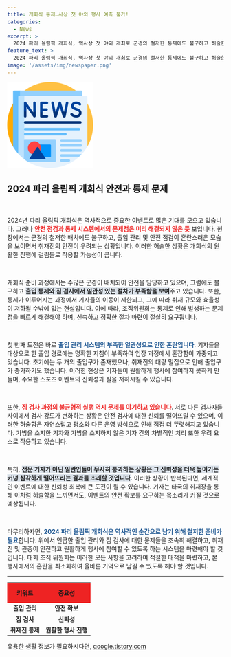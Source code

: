 ```yaml
---
title: 개회식 통제…사상 첫 야외 행사 예측 불가!
categories:
  - News
excerpt: >
  2024 파리 올림픽 개회식, 역사상 첫 야외 개최로 군경의 철저한 통제에도 불구하고 허술한 현장 운영이 드러났다. 입장 검사 엉망으로 취재진 혼란, 과연 치열한 축제의 서막은 무사할까?
feature_text: >
  2024 파리 올림픽 개회식, 역사상 첫 야외 개최로 군경의 철저한 통제에도 불구하고 허술한 현장 운영이 드러났다. 입장 검사 엉망으로 취재진 혼란, 과연 치열한 축제의 서막은 무사할까?
image: '/assets/img/newspaper.png'
---
```


<p><img src="/assets/img/newspaper.png" alt="kimp 속보" /></p>

<h2 data-ke-size="size26">2024 파리 올림픽 개회식 안전과 통제 문제</h2>

<p data-ke-size="size16">&nbsp;</p>  

<p>2024년 파리 올림픽 개회식은 역사적으로 중요한 이벤트로 많은 기대를 모으고 있습니다. 그러나 <b><span style="color: #ee2323;">안전 점검과 통제 시스템에서의 문제점은 미리 해결되지 않은 듯</span></b> 보입니다. 현장에서는 군경의 철저한 배치에도 불구하고, 출입 관리 및 안전 점검이 혼란스러운 모습을 보이면서 취재진의 안전이 우려되는 상황입니다. 이러한 허술한 상황은 개회식의 원활한 진행에 걸림돌로 작용할 가능성이 큽니다.</p>

<p data-ke-size="size16">&nbsp;</p>  

<p>개회식 준비 과정에서는 수많은 군경이 배치되어 안전을 담당하고 있으며, 그럼에도 불구하고 <b><span style="background-color: #21538527;">출입 통제와 짐 검사에서 일관성 있는 절차가 부족함을 보여</span></b>주고 있습니다. 또한, 통제가 이루어지는 과정에서 기자들의 이동이 제한되고, 그에 따라 취재 규모와 효율성이 저하될 수밖에 없는 현실입니다. 이에 따라, 조직위원회는 통제로 인해 발생하는 문제점을 빠르게 해결해야 하며, 신속하고 정확한 절차 마련이 절실히 요구됩니다.</p>

<p data-ke-size="size16">&nbsp;</p>  

<p>첫 번째 도전은 바로 <b><span style="color: #1a5490;">출입 관리 시스템의 부족한 일관성으로 인한 혼란입니다</span></b>. 기자들을 대상으로 한 출입 경로에는 명확한 지침이 부족하여 입장 과정에서 혼잡함이 가중되고 있습니다. 초기에는 두 개의 출입구가 존재했으나, 취재진의 대량 밀집으로 인해 출입구가 증가하기도 했습니다. 이러한 현상은 기자들이 원활하게 행사에 참여하지 못하게 만들며, 주요한 스포츠 이벤트의 신뢰성과 질을 저하시킬 수 있습니다.</p>

<p data-ke-size="size16">&nbsp;</p>  

<p>또한, <b><span style="color: #ee2323;">짐 검사 과정의 불균형적 실행 역시 문제를 야기하고 있습니다</span></b>. 서로 다른 검사자들 사이에서 검사 강도가 변화하는 상황은 안전 검사에 대한 신뢰를 떨어뜨릴 수 있으며, 이러한 허술함은 자연스럽고 평소와 다른 운영 방식으로 인해 점점 더 뚜렷해지고 있습니다. 가방을 소지한 기자와 가방을 소지하지 않은 기자 간의 차별적인 처리 또한 우려 요소로 작용하고 있습니다.</p>

<p data-ke-size="size16">&nbsp;</p>  

<p>특히, <b><span style="background-color: #21538527;">전문 기자가 아닌 일반인들이 무사히 통과하는 상황은 그 신뢰성을 더욱 높이기는커녕 심각하게 떨어뜨리는 결과를 초래할 것입니다</span></b>. 이러한 상황이 반복된다면, 세계적인 이벤트에 대한 신뢰성 회복에 큰 도전이 될 수 있습니다. 기자는 타국의 취재장을 통해 이처럼 허술함을 느끼면서도, 이벤트의 안전 확보를 요구하는 목소리가 커질 것으로 예상됩니다.</p>

<p data-ke-size="size16">&nbsp;</p>  

<p>마무리하자면, <b><span style="color: #1a5490;">2024 파리 올림픽 개회식은 역사적인 순간으로 남기 위해 철저한 준비가 필요</span></b>합니다. 위에서 언급한 출입 관리와 짐 검사에 대한 문제들을 조속히 해결하고, 취재진 및 관중이 안전하고 원활하게 행사에 참여할 수 있도록 하는 시스템을 마련해야 할 것입니다. 대회 조직 위원회는 이러한 모든 사항을 고려하여 적절한 대책을 마련하고, 본 행사에서의 혼란을 최소화하여 올바른 기억으로 남길 수 있도록 해야 할 것입니다.</p>

<hr>

<table style="width: 100%; border-collapse: collapse;">
    <tr>
        <th style="text-align: center; background-color: #ee2323; height: 40px;">키워드</th>
        <th style="text-align: center; background-color: #ee2323; height: 40px;">중요성</th>
    </tr>
    <tr>
        <td style="text-align: center; height: 17px;"><b>출입 관리</b></td>
        <td style="text-align: center; height: 17px;"><b>안전 확보</b></td>
    </tr>
    <tr>
        <td style="text-align: center; height: 17px;"><b>짐 검사</b></td>
        <td style="text-align: center; height: 17px;"><b>신뢰성</b></td>
    </tr>
    <tr>
        <td style="text-align: center; height: 17px;"><b>취재진 통제</b></td>
        <td style="text-align: center; height: 17px;"><b>원활한 행사 진행</b></td>
    </tr>
</table>
유용한 생활 정보가 필요하시다면, <a href="https://qoogle.tistory.com" rel="dofollow">qoogle.tistory.com</a>



